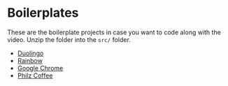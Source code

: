 # Boilerplates

These are the boilerplate projects in case you want to code along with the video.
Unzip the folder into the `src/` folder.

* [Duolingo](./Duolingo.zip)
* [Rainbow](./Rainbow.zip)
* [Google Chrome](./Chrome.zip)
* [Philz Coffee](./PhilzCoffee.zip)
